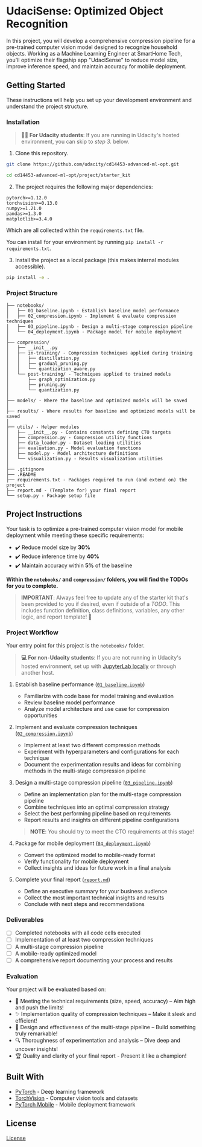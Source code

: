 # UdaciSense: Optimized Object Recognition

In this project, you will develop a comprehensive compression pipeline for a pre-trained computer vision model designed to recognize household objects. Working as a Machine Learning Engineer at SmartHome Tech, you'll optimize their flagship app "UdaciSense" to reduce model size, improve inference speed, and maintain accuracy for mobile deployment.

## Getting Started

These instructions will help you set up your development environment and understand the project structure.

### Installation

> **🧑‍🎓 For Udacity students**: If you are running in Udacity's hosted environment, you can skip to *step 3.* below.

1. Clone this repository.

```sh
git clone https://github.com/udacity/cd14453-advanced-ml-opt.git

cd cd14453-advanced-ml-opt/project/starter_kit
```

2. The project requires the following major dependencies:

```
pytorch>=1.12.0
torchvision>=0.13.0
numpy>=1.21.0
pandas>=1.3.0
matplotlib>=3.4.0
```

Which are all collected within the `requirements.txt` file.

You can install for your environment by running `pip install -r requirements.txt`.


3. Install the project as a local package (this makes internal modules accessible).

```sh
pip install -e .
```


### Project Structure

```
├── notebooks/
│   ├── 01_baseline.ipynb - Establish baseline model performance
│   ├── 02_compression.ipynb - Implement & evaluate compression techniques
│   ├── 03_pipeline.ipynb - Design a multi-stage compression pipeline
│   └── 04_deployment.ipynb - Package model for mobile deployment
│
├── compression/
│   ├── __init__.py
│   ├── in-training/ - Compression techniques applied during training
│   │   ├── distillation.py
│   │   ├── gradual_pruning.py
│   │   └── quantization_aware.py
│   └── post-training/ - Techniques applied to trained models
│       ├── graph_optimization.py
│       ├── pruning.py
│       └── quantization.py
│
├── models/ - Where the baseline and optimized models will be saved
│
├── results/ - Where results for baseline and optimized models will be saved
│
├── utils/ - Helper modules
│   ├── __init__.py - Contains constants defining CTO targets
│   ├── compression.py - Compression utility functions
│   ├── data_loader.py - Dataset loading utilities
│   ├── evaluation.py - Model evaluation functions
│   ├── model.py - Model architecture definitions
│   └── visualization.py - Results visualization utilities
│
├── .gitignore 
├── .README 
├── requirements.txt - Packages required to run (and extend on) the project
├── report.md - (Template for) your final report
└── setup.py - Package setup file
```


## Project Instructions

Your task is to optimize a pre-trained computer vision model for mobile deployment while meeting these specific requirements:

- ✔️ Reduce model size by **30%**
- ✔️ Reduce inference time by **40%**
- ✔️ Maintain accuracy within **5%** of the baseline

**Within the `notebooks/` and `compression/` folders, you will find the TODOs for you to complete.**

> **IMPORTANT**: Always feel free to update any of the starter kit that's been provided to you if desired, even if outside of a *TODO*. This includes function definition, class definitions, variables, any other logic, and report template! 🤖

### Project Workflow

Your entry point for this project is the `notebooks/` folder.

> **💻 For non-Udacity students**: If you are not running in Udacity's hosted environment, set up with [JupyterLab locally](https://jupyterlab.readthedocs.io/en/stable/getting_started/installation.html) or through another host.

1. Establish baseline performance ([`01_baseline.ipynb`](starter_kit/notebooks/01_baseline.ipynb))

    - Familiarize with code base for model training and evaluation
    - Review baseline model performance
    - Analyze model architecture and use case for compression opportunities


2. Implement and evaluate compression techniques ([`02_compression.ipynb`](starter_kit/notebooks/02_compression.ipynb))

    - Implement at least two different compression methods
    - Experiment with hyperparameters and configurations for each technique
    - Document the experimentation results and ideas for combining methods in the multi-stage compression pipeline

3. Design a multi-stage compression pipeline ([`03_pipeline.ipynb`](starter_kit/notebooks/03_pipeline.ipynb))

    - Define an implementation plan for the multi-stage compression pipeline
    - Combine techniques into an optimal compression strategy
    - Select the best performing pipeline based on requirements 
    - Report results and insights on different pipeline configurations

    > **NOTE**: You should try to meet the CTO requirements at this stage!

4. Package for mobile deployment ([`04_deployment.ipynb`](starter_kit/notebooks/04_deployment.ipynb))

    - Convert the optimized model to mobile-ready format
    - Verify functionality for mobile deployment
    - Collect insights and ideas for future work in a final analysis

5. Complete your final report  ([`report.md`](starter_kit/report.md))

    - Define an executive summary for your business audience
    - Collect the most important technical insights and results
    - Conclude with next steps and recommendations

### Deliverables

- [ ] Completed notebooks with all code cells executed
- [ ] Implementation of at least two compression techniques
- [ ] A multi-stage compression pipeline
- [ ] A mobile-ready optimized model
- [ ] A comprehensive report documenting your process and results

### Evaluation

Your project will be evaluated based on:

- 🚀 Meeting the technical requirements (size, speed, accuracy) – Aim high and push the limits!
- ✨ Implementation quality of compression techniques – Make it sleek and efficient!
- 🌟 Design and effectiveness of the multi-stage pipeline – Build something truly remarkable!
- 🔍 Thoroughness of experimentation and analysis – Dive deep and uncover insights!
- 🏆 Quality and clarity of your final report - Present it like a champion!


## Built With

* [PyTorch](https://pytorch.org/) - Deep learning framework
* [TorchVision](https://pytorch.org/vision/stable/index.html) - Computer vision tools and datasets
* [PyTorch Mobile](https://pytorch.org/mobile/home/) - Mobile deployment framework

## License
[License](../LICENSE.md)
